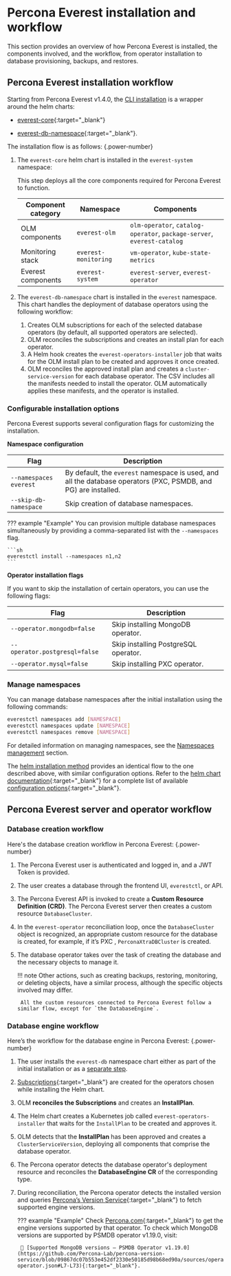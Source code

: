 # Percona Everest installation and workflow

This section provides an overview of how Percona Everest is installed, the components involved, and the workflow, from operator installation to database provisioning, backups, and restores.


## Percona Everest installation workflow

Starting from Percona Everest v1.4.0, the [CLI installation](../install/installEverest.md) is a wrapper around the helm charts:

- [everest-core](https://github.com/percona/percona-helm-charts/tree/main/charts/everest){:target="_blank"} 

- [everest-db-namespace](https://github.com/percona/percona-helm-charts/tree/main/charts/everest/charts/everest-db-namespace){:target="_blank"}. 

The installation flow is as follows:
{.power-number}

1. The `everest-core` helm chart is installed in the `everest-system` namespace:

    This step deploys all the core components required for Percona Everest to function.

    | Component category   | Namespace            | Components                                                  |
    |----------------------|----------------------|-------------------------------------------------------------|
    | OLM components       | `everest-olm`        | `olm-operator`, `catalog-operator`, `package-server`, `everest-catalog` |
    | Monitoring stack     | `everest-monitoring` | `vm-operator`, `kube-state-metrics`                         |
    | Everest components   | `everest-system`     | `everest-server`, `everest-operator`                        |


2. The `everest-db-namespace` chart is installed in the `everest` namespace. This chart handles the deployment of database operators using the following workflow:

    1. Creates OLM subscriptions for each of the selected database operators (by default, all supported operators are selected).
    2. OLM reconciles the subscriptions and creates an install plan for each operator.
    3. A Helm hook creates the `everest-operators-installer` job that waits for the OLM install plan to be created and approves it once created.
    4. OLM reconciles the approved install plan and creates a `cluster-service-version` for each database operator. The CSV includes all the manifests needed to install the operator. OLM automatically applies these manifests, and the operator is installed.


### Configurable installation options 

Percona Everest supports several configuration flags for customizing the installation.

**Namespace configuration**

| **Flag**                  | **Description**                                     |
| --------------------- | ----------------------------------------------- |
| `--namespaces everest`  | By default, the `everest` namespace is used, and all the database operators (PXC, PSMDB, and PG) are installed. |
| `--skip-db-namespace` | Skip creation of database namespaces.           |

??? example "Example"
    You can provision multiple database namespaces simultaneously by providing a comma-separated list with the `--namespaces` flag.

    ```sh
    everestctl install --namespaces n1,n2
    ```


**Operator installation flags**

If you want to skip the installation of certain operators, you can use the following flags:

| **Flag** | **Description**|
| --------------------------------- | ------------------------------------ |
| `--operator.mongodb=false`        | Skip installing MongoDB operator.    |
| `--operator.postgresql=false`     | Skip installing PostgreSQL operator. |
| `--operator.mysql=false`          | Skip installing PXC operator.        |

### Manage namespaces

You can manage database namespaces after the initial installation using the following commands:

```sh
everestctl namespaces add [NAMESPACE]
everestctl namespaces update [NAMESPACE]
everestctl namespaces remove [NAMESPACE]
```

For detailed information on managing namespaces, see the [Namespaces management](../administer/manage_namespaces.md) section.

The [helm installation method](../install/install_everest_helm_charts.md) provides an identical flow to the one described above, with similar configuration options. Refer to the [helm chart documentation](https://github.com/percona/percona-helm-charts/tree/main/charts/everest){:target="_blank"} for a complete list of available [configuration options](https://github.com/percona/percona-helm-charts/tree/main/charts/everest#configuration){:target="_blank"}.

## Percona Everest server and operator workflow

### Database creation workflow

Here's the database creation workflow in Percona Everest:
{.power-number}

1. The Percona Everest user is authenticated and logged in, and a JWT Token is provided.
2. The user creates a database through the frontend UI, `everestctl`, or APl.
3. The Percona Everest API is invoked to create a **Custom Resource Definition (CRD)**. The Percona Everest server then creates a custom resource `DatabaseCluster`.
4. In the `everest-operator` reconciliation loop, once the `DatabaseCluster` object is recognized, an appropriate custom resource for the database is created, for example, if it’s PXC , `PerconaXtraDBCluster` is created.
5. The database operator takes over the task of creating the database and the necessary objects to manage it.


    !!! note
        Other actions, such as creating backups, restoring, monitoring, or deleting objects, have a similar process, although the specific objects involved may differ.

        All the custom resources connected to Percona Everest follow a similar flow, except for `the DatabaseEngine`.

### Database engine workflow

Here’s the workflow for the database engine in Percona Everest:
{.power-number}

1. The user installs the `everest-db` namespace chart either as part of the initial installation or as a [separate step](https://github.com/percona/percona-helm-charts/tree/main/charts/everest#4-deploy-additional-database-namespaces).
2. [Subscriptions](https://github.com/percona/percona-helm-charts/tree/main/charts/everest/charts/everest-db-namespace/templates){:target="_blank"} are created for the operators chosen while installing the Helm chart.
3. OLM **reconciles the Subscriptions** and creates an **InstallPlan**.
4. The Helm chart creates a Kubernetes job called `everest-operators-installer` that waits for the `InstallPlan` to be created and approves it.
5. OLM detects that the **InstallPlan** has been approved and creates a `ClusterServiceVersion`, deploying all components that comprise  the database operator.
6. The Percona operator detects the database operator's deployment resource and reconciles the **DatabaseEngine CR** of the corresponding type. 

7. During reconciliation, the Percona operator detects the installed version and queries [Percona’s Version Service](https://github.com/Percona-Lab/percona-version-service){:target="_blank"} to fetch supported engine versions.
 
    ??? example "Example"
        Check [Percona.com](https://docs.percona.com/){:target="_blank"} to get the engine versions supported by that operator. 
        To check which MongoDB versions are supported by PSMDB operator v1.19.0, visit:
        
        🔗 [Supported MongoDB versions – PSMDB Operator v1.19.0](https://github.com/Percona-Lab/percona-version-service/blob/09867dc07b553e452df2330e50185d98b68ed90a/sources/operator.1.19.0.psmdb-operator.json#L7-L73){:target="_blank"}.
